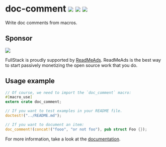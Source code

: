 # doc-comment [![][img_travis-ci]][travis-ci] [![][img_crates]][crates] [![][img_doc]][doc]

[img_travis-ci]: https://api.travis-ci.org/GuillaumeGomez/doc-comment.png?branch=master
[travis-ci]: https://travis-ci.org/GuillaumeGomez/doc-comment

[img_crates]: https://img.shields.io/crates/v/doc-comment.svg
[crates]: https://crates.io/crates/doc-comment

[img_doc]: https://img.shields.io/badge/rust-documentation-blue.svg

Write doc comments from macros.

## Sponsor

<a href="https://g.readmeads.com/readmeads-doc-comment" target="_blank">
    <img src="https://assets.readmeads.com/advertisers/readmeads/doc-comment.png?" />
</a>

FullStack is proudly supported by [ReadMeAds](https://g.readmeads.com/readmeads-doc-comment).  ReadMeAds is the best way to start passively monetizing the open source work that you do.  

## Usage example

````rust
// Of course, we need to import the `doc_comment` macro:
#[macro_use]
extern crate doc_comment;

// If you want to test examples in your README file.
doctest!("../README.md");

// If you want to document an item:
doc_comment!(concat!("fooo", "or not foo"), pub struct Foo {});
````

For more information, take a look at the [documentation][doc].

[doc]: https://docs.rs/doc-comment/
